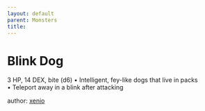 ```yaml
---
layout: default
parent: Monsters 
title: 
--- 
```

# Blink Dog
3 HP, 14 DEX, bite (d6)
• Intelligent, fey-like dogs that live in packs  
• Teleport away in a blink after attacking  





author: [xenio](https://xenioinabottle.blogspot.com/2021/02/classic-monsters-for-cairnito-part-1.html) 


